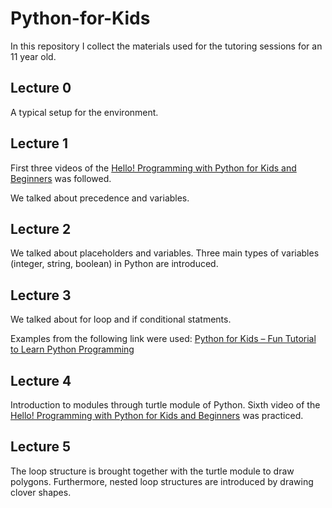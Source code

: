 # Python-for-Kids

In this repository I collect the materials used for the tutoring sessions for an 11 year old. 

## Lecture 0

A typical setup for the environment.

## Lecture 1

First three videos of the [Hello! Programming with Python for Kids and Beginners](https://www.youtube.com/watch?v=AODtS3S1ffE&list=PL7wwY6Ln64K4Ev1KQMNwudrh4YqtCTHf3) was followed.

We talked about precedence and variables.

## Lecture 2

We talked about placeholders and variables. Three main types of variables (integer, string, boolean) in Python are introduced.

## Lecture 3

We talked about for loop and if conditional statments.

Examples from the following link were used: [Python for Kids – Fun Tutorial to Learn Python Programming](https://www.geeksforgeeks.org/python-for-kids/)

## Lecture 4

Introduction to modules through turtle module of Python. Sixth video of the [Hello! Programming with Python for Kids and Beginners](https://www.youtube.com/watch?v=AODtS3S1ffE&list=PL7wwY6Ln64K4Ev1KQMNwudrh4YqtCTHf3) was practiced.

## Lecture 5

The loop structure is brought together with the turtle module to draw polygons. Furthermore, nested loop structures are introduced by drawing clover shapes.
